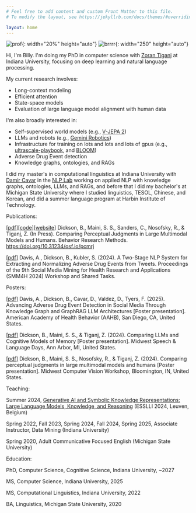 ```yaml
---
# Feel free to add content and custom Front Matter to this file.
# To modify the layout, see https://jekyllrb.com/docs/themes/#overriding-theme-defaults

layout: home
---
```

![prof](../assets/images/prof2.jpg){: width="20%" height="auto"}
![brrrr](../assets/images/brrrr.jpg){: width="250" height="auto"}

Hi, I'm Billy. I'm doing my PhD in computer science with [Zoran Tiganj](https://homes.luddy.indiana.edu/ztiganj/) at Indiana University, focusing on deep learning and natural language processing.

My current research involves:

 - Long-context modeling
 - Efficient attention
 - State-space models
 - Evaluation of large language model alignment with human data

I'm also broadly interested in: 

 - Self-supervised world models (e.g., [V-JEPA 2](https://ai.meta.com/blog/v-jepa-2-world-model-benchmarks/))
 - LLMs and robots (e.g., [Gemini Robotics](https://deepmind.google/discover/blog/gemini-robotics-brings-ai-into-the-physical-world/))
 - Infrastructure for training on lots and lots and lots of gpus (e.g., [ultrascale-playbook](https://huggingface.co/spaces/nanotron/ultrascale-playbook), and [BLOOM](https://huggingface.co/blog/bloom-megatron-deepspeed))
 - Adverse Drug Event detection
 - Knowledge graphs, ontologies, and RAGs

I did my master's in computational linguistics at Indiana University with [Damir Cavar](https://damir.cavar.me/) in the [NLP Lab](https://nlp-lab.org/) working on applied NLP with knowledge graphs, ontologies, LLMs, and RAGs, and before that I did my bachelor's at Michigan State University where I studied linguistics, TESOL, Chinese, and Korean, and did a summer language program at Harbin Institute of Technology.

Publications:

[[pdf]](https://osf.io/preprints/psyarxiv/pcmrj)[[code]](https://github.com/cogneuroai/multimodal-models-rock)[[website](https://cognlp.com)] Dickson, B., Maini, S. S., Sanders, C., Nosofsky, R., & Tiganj, Z. (In Press). Comparing Perceptual Judgments in Large Multimodal Models and Humans. Behavior Research Methods. https://doi.org/10.31234/osf.io/pcmrj

[[pdf]](https://aclanthology.org/2024.smm4h-1.27.pdf) Davis, A., Dickson, B., Kubler, S. (2024). A Two-Stage NLP System for Extracting and Normalizing Adverse Drug Events from Tweets. Proceedings of the 9th Social Media Mining for Health Research and Applications (SMM4H 2024) Workshop and Shared Tasks. 

Posters:

[[pdf]](../assets/ade.pdf) Davis, A., Dickson, B., Cavar, D., Valdez, D., Tyers, F. (2025). Advancing Adverse Drug Event Detection in Social Media Through Knowledge Graph and GraphRAG LLM Architectures [Poster presentation]. American Academy of Health Behavior (AAHB), San Diego, CA, United States.

[[pdf]](../assets/SITH_POSTER_UofM.pdf) Dickson, B., Maini, S. S., & Tiganj, Z. (2024). Comparing LLMs and Cognitive Models of Memory [Poster presentation]. Midwest Speech & Language Days, Ann Arbor, MI, United States.

[[pdf]](../assets/dickson_maini_rocks_poster.pdf) Dickson, B., Maini, S. S., Nosofsky, R., & Tiganj, Z. (2024). Comparing perceptual judgments in large multimodal models and humans [Poster presentation]. Midwest Computer Vision Workshop, Bloomington, IN, United States.

Teaching:

Summer 2024, [Generative AI and Symbolic Knowledge Representations: Large Language Models, Knowledge, and Reasoning](https://damir.cavar.me/ESSLLI24_LLM_KG.github.io/) (ESSLLI 2024, Leuven, Belgium)

Spring 2022, Fall 2023, Spring 2024, Fall 2024, Spring 2025, Associate Instructor, Data Mining (Indiana University)

Spring 2020, Adult Communicative Focused English (Michigan State University)

Education:

PhD, Computer Science, Cognitive Science, Indiana University, ~2027


MS, Computer Science, Indiana University, 2025


MS, Computational Linguistics, Indiana University, 2022


BA, Linguistics, Michigan State University, 2020
